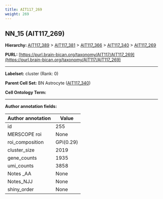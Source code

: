 ```yaml
---
title: AIT117_269
weight: 269
---
```

## NN_15 (AIT117_269)
<b>Hierarchy: </b>
[AIT117_389](../AIT117_389) >
[AIT117_381](../AIT117_381) >
[AIT117_366](../AIT117_366) >
[AIT117_340](../AIT117_340) >
[AIT117_269](../AIT117_269)

**PURL:** [https://purl.brain-bican.org/taxonomy/AIT117/AIT117_269](https://purl.brain-bican.org/taxonomy/AIT117/AIT117_269)

---


**Labelset:** cluster (Rank: 0)

**Parent Cell Set:** BN Astrocyte ([AIT117_340](../AIT117_340))



**Cell Ontology Term:** 

[MARKER GENES.]: #


---

[TRANSFERRED ANNOTATIONS.]: #


[AUTHOR ANNOTATION FIELDS.]: #


**Author annotation fields:**

| Author annotation | Value |
|-------------------|-------|
|id|255|
|MERSCOPE roi|None|
|roi_composition|GPi(0.29) | STH(0.26) | GPe(0.25) | SN-VTA(0.15)|
|cluster_size|2019|
|gene_counts|1935|
|umi_counts|3858|
|Notes _AA|None|
|Notes_NJJ|None|
|shiny_order|None|
